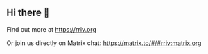 ## Hi there 👋

Find out more at https://rriv.org

Or join us directly on Matrix chat: https://matrix.to/#/#rriv:matrix.org
